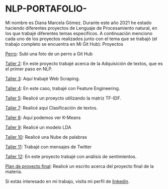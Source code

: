 # NLP-PORTAFOLIO-

Mi nombre es Diana Marcela Gómez. Durante este año 2021 he estado haciendo diferentes proyectos de Lenguaje de Procesamiento natural, en los que trabajé diferentes temas específicos. A continuación menciono cada uno de los proyectos realizados junto con el tema que se trabajó (el trabajo completo se encuentra en Mi Git Hub):
Proyectos

[Perro](https://github.com/dmarcela795/NLP-PORTAFOLIO-DIANA/blob/main/perro.jpg): Subí una foto de un perro a Git Hub

[Taller 2](https://github.com/dmarcela795/NLP-PORTAFOLIO-DIANA/blob/main/TAREA%202.ipynb): En este proyecto trabajé acerca de la Adquisición de textos, que es el primer paso en NLP.

[Taller 3](https://github.com/dmarcela795/NLP-PORTAFOLIO-DIANA/blob/main/Taller3(ok).ipynb): Aquí trabajé Web Scraping.

[Taller 4](https://github.com/dmarcela795/NLP-PORTAFOLIO-DIANA/blob/main/taller4%20(ok).ipynb): En este caso, trabajé con Feature Engineering.

[Taller 5](https://github.com/dmarcela795/NLP-PORTAFOLIO-DIANA/blob/main/taller5%20(ok).ipynb): Realicé un proeycto utilizando la matriz TF-IDF.

[Taller 7](https://github.com/dmarcela795/NLP-PORTAFOLIO-DIANA/blob/main/taller7%20(ok).ipynb): Realicé aquí Clasificación de textos.

[Taller 8](https://github.com/dmarcela795/NLP-PORTAFOLIO-DIANA/blob/main/taller8%20(ok)%20(1).ipynb): Aquí podemos ver K-Means

[Taller 9](dmarcela795/NLP-PORTAFOLIO-DIANA/blob/main/taller%209%20(ok).ipynb): Realicé un modelo LDA

[Taller 10](https://github.com/dmarcela795/NLP-PORTAFOLIO-DIANA/blob/main/taller10(ok).ipynb): Realicé una Nube de palabras

[Taller 11](https://github.com/dmarcela795/NLP-PORTAFOLIO-DIANA/blob/main/taller11%20(ok).ipynb): Trabajé con mensajes de Twitter

[Taller 12](): En este proyecto trabajé con análisis de sentimientos.

[Plan de proyecto final](https://github.com/dmarcela795/NLP-PORTAFOLIO-DIANA/blob/main/Proyecto%20Final%20(ok).docx): Realicé un escrito acerca del proyecto final de la materia.


Si estás interesado en mi trabajo, visita mi perfil de [linkedin](https://www.linkedin.com/in/diana-marcela-g%C3%B3mez-a8828b195/).


